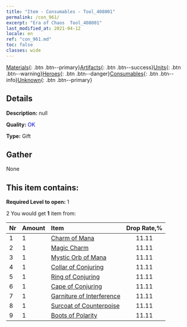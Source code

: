 ```yaml
---
title: "Item - Consumables - Tool_408001"
permalink: /con_961/
excerpt: "Era of Chaos  Tool_408001"
last_modified_at: 2021-04-12
locale: en
ref: "con_961.md"
toc: false
classes: wide
---
```

 [Materials](/Items/){: .btn .btn--primary}[Artifacts](/Items/Artifacts/){: .btn .btn--success}[Units](/Items/Units/){: .btn .btn--warning}[Heroes](/Items/Heroes/){: .btn .btn--danger}[Consumables](/Items/Consumables/){: .btn .btn--info}[Unknown](/Items/Unknown/){: .btn .btn--primary}

## Details
 **Description:** null

 **Quality:** <span style="color: #0000CD">OK</span>

 **Type:** Gift

## Gather

  None

## This item contains:

 **Required Level to open:** 1

 2 You would get **1** item  from:

  | Nr | Amount |     Item    | Drop Rate,% |
  |:---|:-------|:------------|:---------:|
  | 1 | 1 | [Charm of Mana](/Items/art_112/) | 11.11 | 
  | 2 | 1 | [Magic Charm](/Items/art_113/) | 11.11 | 
  | 3 | 1 | [Mystic Orb of Mana](/Items/art_114/) | 11.11 | 
  | 4 | 1 | [Collar of Conjuring](/Items/art_115/) | 11.11 | 
  | 5 | 1 | [Ring of Conjuring](/Items/art_116/) | 11.11 | 
  | 6 | 1 | [Cape of Conjuring](/Items/art_117/) | 11.11 | 
  | 7 | 1 | [Garniture of Interference](/Items/art_118/) | 11.11 | 
  | 8 | 1 | [Surcoat of Counterpoise](/Items/art_119/) | 11.11 | 
  | 9 | 1 | [Boots of Polarity](/Items/art_120/) | 11.11 | 
